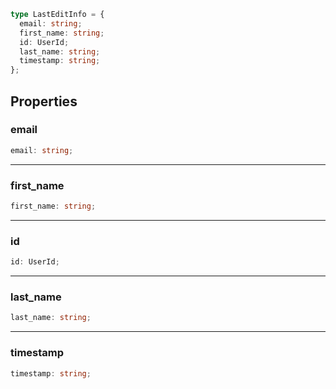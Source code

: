 ```ts
type LastEditInfo = {
  email: string;
  first_name: string;
  id: UserId;
  last_name: string;
  timestamp: string;
};
```

## Properties

### email

```ts
email: string;
```

---

### first_name

```ts
first_name: string;
```

---

### id

```ts
id: UserId;
```

---

### last_name

```ts
last_name: string;
```

---

### timestamp

```ts
timestamp: string;
```
